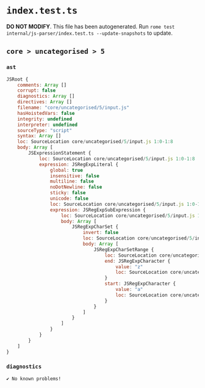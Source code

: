 # `index.test.ts`

**DO NOT MODIFY**. This file has been autogenerated. Run `rome test internal/js-parser/index.test.ts --update-snapshots` to update.

## `core > uncategorised > 5`

### `ast`

```javascript
JSRoot {
	comments: Array []
	corrupt: false
	diagnostics: Array []
	directives: Array []
	filename: "core/uncategorised/5/input.js"
	hasHoistedVars: false
	integrity: undefined
	interpreter: undefined
	sourceType: "script"
	syntax: Array []
	loc: SourceLocation core/uncategorised/5/input.js 1:0-1:8
	body: Array [
		JSExpressionStatement {
			loc: SourceLocation core/uncategorised/5/input.js 1:0-1:8
			expression: JSRegExpLiteral {
				global: true
				insensitive: false
				multiline: false
				noDotNewline: false
				sticky: false
				unicode: false
				loc: SourceLocation core/uncategorised/5/input.js 1:0-1:8
				expression: JSRegExpSubExpression {
					loc: SourceLocation core/uncategorised/5/input.js 1:1-1:5
					body: Array [
						JSRegExpCharSet {
							invert: false
							loc: SourceLocation core/uncategorised/5/input.js 1:1-1:5
							body: Array [
								JSRegExpCharSetRange {
									loc: SourceLocation core/uncategorised/5/input.js 1:2-1:5
									end: JSRegExpCharacter {
										value: "z"
										loc: SourceLocation core/uncategorised/5/input.js 1:4-1:5
									}
									start: JSRegExpCharacter {
										value: "a"
										loc: SourceLocation core/uncategorised/5/input.js 1:2-1:3
									}
								}
							]
						}
					]
				}
			}
		}
	]
}
```

### `diagnostics`

```
✔ No known problems!

```
